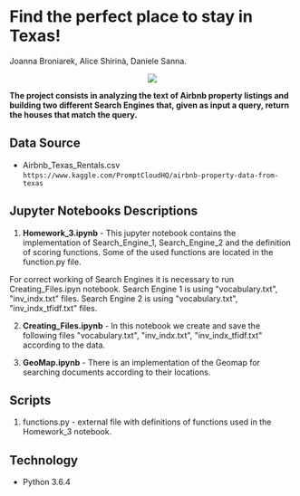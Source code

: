# Find the perfect place to stay in Texas!
Joanna Broniarek, Alice Shirinà, Daniele Sanna.

<p align="center">
<img src="https://hd.tudocdn.net/731085?w=646&h=284">
</p>

**The project consists in analyzing the text of Airbnb property listings and building two different Search Engines that, given as input a query, return the houses that match the query.**

## Data Source
* Airbnb_Texas_Rentals.csv
```https://www.kaggle.com/PromptCloudHQ/airbnb-property-data-from-texas```

## Jupyter Notebooks Descriptions
1. **Homework_3.ipynb** - This jupyter notebook contains the implementation of Search_Engine_1,  Search_Engine_2 and the definition of scoring functions. Some of the used functions are located in the function.py file. 

  For correct working of Search Engines it is necessary to run Creating_Files.ipyn notebook. 
  Search Engine 1 is using "vocabulary.txt", "inv_indx.txt" files.
  Search Engine 2 is using "vocabulary.txt", "inv_indx_tfidf.txt" files.

2. **Creating_Files.ipynb** - In this notebook we create and save the following files "vocabulary.txt", "inv_indx.txt", "inv_indx_tfidf.txt" according to the data. 

3. **GeoMap.ipynb**  - There is an implementation of the Geomap for searching documents according to their locations.

## Scripts
 1. functions.py - external file with definitions of functions used in the Homework_3 notebook.
 
 ## Technology
 + Python 3.6.4
